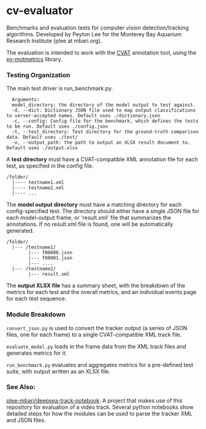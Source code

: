 # cv-evaluator
Benchmarks and evaluation tests for computer vision detection/tracking algorithms. Developed by Peyton Lee for the Monterey Bay Aquarium Research Institute (plee at mbari.org).

The evaluation is intended to work with the [CVAT](https://github.com/opencv/cvat) annotation tool, using the [py-motmetrics](https://github.com/cheind/py-motmetrics) library.

### Testing Organization
The main test driver is run_benchmark.py.
```
  Arguments:
  model_directory: the directory of the model output to test against.
  -d, --dict: Dictionary JSON file used to map output classifications to server-accepted names. Default uses ./dictionary.json
  -c, --config: Config file for the benchmark, which defines the tests to be run. Default uses ./config.json
  -t, --test_directory: Test directory for the ground-truth comparison data. Default uses ./test/
  -o, --output_path: the path to output an XLSX result document to. Default uses ./output.xlsx
```
  
A **test directory** must have a CVAT-compatible XML annotation file for each test, as specified in the config file.
```
/folder/
  |---- testname1.xml
  |---- testname2.xml
  |---- ...
```
  
The **model output directory** must have a matching directory for each config-specified test. The directory should either have a single JSON file for each model-output frame, or 'result.xml' file that summarizes the annotations. If no result.xml file is found, one will be automatically generated.
```
/folder/
  |--- /testname1/
        |--- f00000.json
        |--- f00001.json
        |--- ....
  |--- /testname2/
        |--- result.xml
```

The **output XLSX file** has a summary sheet, with the breakdown of the metrics for each test and the overall metrics, and an individual events page for each test sequence. 

### Module Breakdown
`convert_json.py` is used to convert the tracker output (a series of JSON files, one for each frame) to a single CVAT-compatible XML track file.

`evaluate_model.py` loads in the frame data from the XML track files and generates metrics for it. 

`run_benchmark.py` evaluates and aggregates metrics for a pre-defined test suite, with output written as an XLSX file.

### See Also:
[plee-mbari/deepsea-track-notebook](https://bitbucket.org/plee-mbari/deepsea-track-notebook): A project that makes use of this repository for evaluation of a video track. Several python notebooks show detailed steps for how the modules can be used to parse the tracker XML and JSON files.
